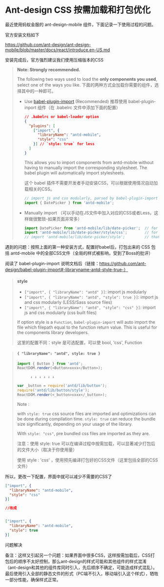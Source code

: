 # Ant-design CSS 按需加载和打包优化

最近使用蚂蚁金服的 ant-design-mobile 组件，下面记录一下使用过程的问题。

官方安装文档如下

https://github.com/ant-design/ant-design-mobile/blob/master/docs/react/introduce.en-US.md

安装完成后，官方强烈建议我们使用压缩版本的CSS

> **Note: Strongly recommended.**
>
> The following two ways used to load the **only components you used**, select one of the ways you like. 下面的两种方式会加载你需要的组件，选择其中的一种即可。
>
> - Use [babel-plugin-import](https://github.com/ant-design/babel-plugin-import) (Recommended) 推荐使用 babel-plugin-inport 组件（在 .babelrc 文件中添加下面的配置）
>
>   ```json
>   // .babelrc or babel-loader option
>   {
>     "plugins": [
>       ["import", {
>         "libraryName": "antd-mobile",
>         "style": "css"
>       }] // `style: true` for less
>     ]
>   }
>   ```
>
>   This allows you to import components from antd-mobile without having to manually import the corresponding stylesheet. The babel plugin will automatically import stylesheets.
>
>   这个 babel 插件不需要开发者手动安装CSS，可以根据使用情况自动加载相关的CSS。
>
>   ```js
>   // import js and css modularly, parsed by babel-plugin-import
>   import { DatePicker } from 'antd-mobile';
>   ```
>
> - Manually import （可以手动在JS文件中加入对应的CSS或者Less，这样做很繁琐-如果页面非常多）
>
>   ```js
>   import DatePicker from 'antd-mobile/lib/date-picker';  // for js
>   import 'antd-mobile/lib/date-picker/style/css';        // for css
>   // import 'antd-mobile/lib/date-picker/style';         // that will import less
>   ```

遇到的问题：按照上面的第一种安装方式，配置好babel后，打包出来的 CSS 包括 antd-mobile 中的全部CSS文件（全局的样式被影响，受到了Boss的批评）

阅读了 babel-plugin-import 说明文档后（链接：https://github.com/ant-design/babel-plugin-import#-libraryname-antd-style-true-）

> #### style
>
> - `["import", { "libraryName": "antd" }]`: import js modularly
> - `["import", { "libraryName": "antd", "style": true }]`: import js and css modularly (LESS/Sass source files)
> - `["import", { "libraryName": "antd", "style": "css" }]`: import js and css modularly (css built files)
>
> If option style is a `Function`, `babel-plugin-import` will auto import the file which filepath equal to the function return value. This is useful for the components library developers.
>
> 这里的配置不同：style 是可选配置，可以使 bool, 'css', Function 

> #### `{ "libraryName": "antd", style: true }`
>
> ```js
> import { Button } from 'antd';
> ReactDOM.render(<Button>xxxx</Button>);
> 
>       ↓ ↓ ↓ ↓ ↓ ↓
> 
> var _button = require('antd/lib/button');
> require('antd/lib/button/style');
> ReactDOM.render(<_button>xxxx</_button>);
> ```
>
> Note : 
>
> with `style: true` css source files are imported and optimizations can be done during compilation time. `style: true` can reduce the bundle size significantly, depending on your usage of the library.
>
> With `style: "css"`, pre bundled css files are imported as they are.
>
> 注意：使用 style: true 可以在编译过程中按需加载，可以显著减少打包后的文件大小（取决于你使用量）
>
> 使用 style : 'css' ，使用预先编译打包好的CSS文件（这里包括全部的CSS文件）

所以，更改一下配置，界面中就可以减少不需要的CSS了

~~~json
["import", {
  "libraryName": "antd-mobile",
  "style": "css"
}]

//改成


["import", {
  "libraryName": "antd-mobile",
  "style": true
}]
~~~

问题解决

备注：这样又引起另一个问题：如果界面中很多CSS，这样按需加载后，CSS打包后的顺序不太好控制，那么ant-design的样式可能和其他组件的样式混淆（ant-design和其他的组件库同时引入，先后顺序不确定，可能造成样式混乱）。最后使用引入全部的静态文件的形式（PC端不引入，移动端引入这个样式），牺牲一部分性能，确保样式正常。

